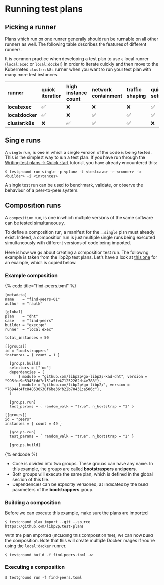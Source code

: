 # Running test plans

## Picking a runner

Plans which run on one runner generally should run be runnable on all other runners as well. The following table describes the features of different runners.‌

It is common practice when developing a test plan to use a local runner \(`local:exec` or `local:docker`\) in order to iterate quickly and then move to the Kubernetes `cluster:k8s` runner when you want to run your test plan with many more test instances.

|  runner | quick iteration | high instance count | network containment | traffic shaping | quick setup |
| :--- | :--- | :--- | :--- | :--- | :--- |
| **local:exec** | ✅ | ❌ | ❌ | ❌ | ✅ |
| **local:docker** | ✅ | ❌ | ✅ | ✅ | ✅ |
| **cluster:k8s** | ❌ | ✅ | ✅ | ✅ | ❌ |

## Single runs

A `single` run, is one in which a single version of the code is being tested. This is the simplest way to run a test plan. If you have run through the [Writing test plans -&gt; Quick start](writing-test-plans/quickstart.md) tutorial, you have already encountered this:

```text
$ testground run single -p <plan> -t <testcase> -r <runner> -b <builder> -i <instances>
```

A single test run can be used to benchmark, validate, or observe the behaviour of a peer-to-peer system.

## Composition runs

A `composition` run, is one in which multiple versions of the same software can be tested simultaneously. 

To define a composition run, a manifest for the __`single` plan must already exist. Indeed, a composition run is just multiple single runs being executed simultaneously with different versions of code being imported.

Here is how we go about creating a composition test run. The following example is taken from the libp2p test plans. Let's have a look at [this one](https://github.com/libp2p/test-plans/blob/master/dht/compositions/find-peers.example.toml) for an example, which is copied below.

### Example composition

{% code title="find-peers.toml" %}
```text
[metadata]
name    = "find-peers-01"
author  = "raulk"

[global]
plan    = "dht"
case    = "find-peers"
builder = "exec:go"
runner  = "local:exec"

total_instances = 50

[[groups]]
id = "bootstrappers"
instances = { count = 1 }

  [groups.build]
  selectors = ["foo"]
  dependencies = [
      { module = "github.com/libp2p/go-libp2p-kad-dht", version = "995fee9e5345fdd7c151a5fe871252262db4e788"},
      { module = "github.com/libp2p/go-libp2p", version = "76944c4fc848530530f6be36fb22b70431ca506c"},
  ]

  [groups.run]
  test_params = { random_walk = "true", n_bootstrap = "1" }

[[groups]]
id = "peers"
instances = { count = 49 }

  [groups.run]
  test_params = { random_walk = "true", n_bootstrap = "1" }

  [groups.build]

```
{% endcode %}

* Code is divided into two groups. These groups can have any name. In this example, the groups are called **bootstrappers** and **peers**. 
* Both groups will execute the same plan, which is defined in the global section of this file.
* Dependencies can be explicitly versioned, as indicated by the build parameters of the **bootstrappers** group.

### Building a composition

Before we can execute this example, make sure the plans are imported

```text
$ testground plan import --git --source https://github.com/libp2p/test-plans
```

With the plan imported \(including this composition file\), we can now build the composition. Note that this will create multiple Docker images if you're using the `local:docker` runner.

```text
$ testground build -f find-peers.toml -w
```

### Executing a composition

```text
$ testground run -f find-peers.toml
```



